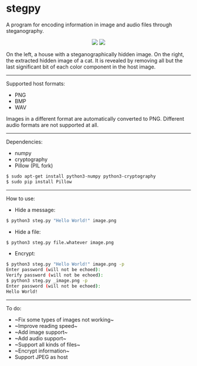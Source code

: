 # stegpy

A program for encoding information in image and audio files through steganography.

<p align="middle">
  <img src="https://github.com/kamihfkjkf/stegpy/blob/master/images/house.png?raw=true"/>
  <img src="https://github.com/kamihfkjkf/stegpy/blob/master/images/_cat.jpeg?raw=true"/>
</p>

On the left, a house with a steganographically hidden image. On the right, the extracted hidden image of a cat. It is revealed by removing all but the last significant bit of each color component in the host image.

***
Supported host formats:
* PNG
* BMP
* WAV

Images in a different format are automatically converted to PNG. Different audio formats are not supported at all.

***
Dependencies:
* numpy
* cryptography
* Pillow (PIL fork)
```sh
$ sudo apt-get install python3-numpy python3-cryptography
$ sudo pip install Pillow
```
***
How to use:
* Hide a message:
```sh
$ python3 steg.py "Hello World!" image.png
```
* Hide a file:
```sh
$ python3 steg.py file.whatever image.png
```
* Encrypt:
```sh
$ python3 steg.py "Hello World!" image.png -p
Enter password (will not be echoed):
Verify password (will not be echoed):
$ python3 steg.py _image.png -p
Enter password (will not be echoed):
Hello World!
```
***
To do:
* ~Fix some types of images not working~
* ~Improve reading speed~
* ~Add image support~
* ~Add audio support~
* ~Support all kinds of files~
* ~Encrypt information~
* Support JPEG as host
